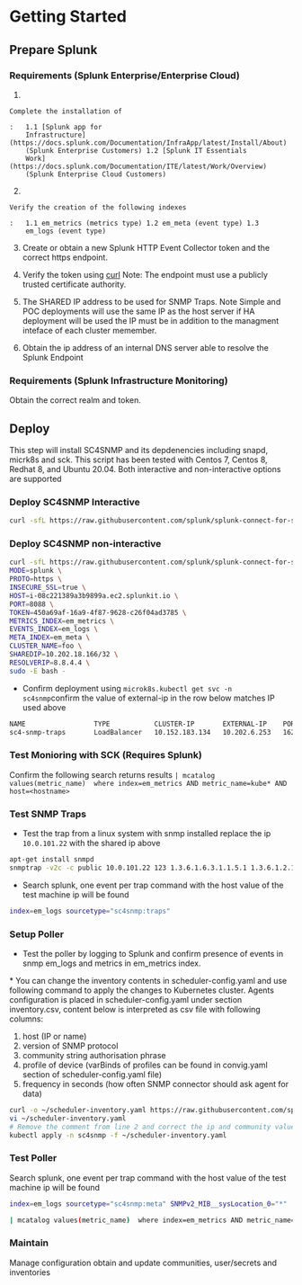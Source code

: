 # Getting Started

## Prepare Splunk

### Requirements (Splunk Enterprise/Enterprise Cloud)

1.  

    Complete the installation of

    :   1.1 [Splunk app for
        Infrastructure](https://docs.splunk.com/Documentation/InfraApp/latest/Install/About)
        (Splunk Enterprise Customers) 1.2 [Splunk IT Essentials
        Work](https://docs.splunk.com/Documentation/ITE/latest/Work/Overview)
        (Splunk Enterprise Cloud Customers)

2.  

    Verify the creation of the following indexes

    :   1.1 em_metrics (metrics type) 1.2 em_meta (event type) 1.3
        em_logs (event type)

3.  Create or obtain a new Splunk HTTP Event Collector token and the
    correct https endpoint.

4.  Verify the token using
    [curl](https://docs.splunk.com/Documentation/Splunk/8.1.3/Data/FormateventsforHTTPEventCollector)
    Note: The endpoint must use a publicly trusted certificate
    authority.

5.  The SHARED IP address to be used for SNMP Traps. Note Simple and POC
    deployments will use the same IP as the host server if HA deployment
    will be used the IP must be in addition to the managment inteface of
    each cluster memember.

6.  Obtain the ip address of an internal DNS server able to resolve the
    Splunk Endpoint

### Requirements (Splunk Infrastructure Monitoring)

Obtain the correct realm and token.

## Deploy

This step will install SC4SNMP and its depdenencies including snapd,
micrk8s and sck. This script has been tested with Centos 7, Centos 8,
Redhat 8, and Ubuntu 20.04. Both interactive and non-interactive options
are supported

### Deploy SC4SNMP Interactive

``` bash
curl -sfL https://raw.githubusercontent.com/splunk/splunk-connect-for-snmp/main/deploy/install.bash | sudo -E bash -
```

### Deploy SC4SNMP non-interactive

``` bash
curl -sfL https://raw.githubusercontent.com/splunk/splunk-connect-for-snmp/main/deploy/install.bash  | \
MODE=splunk \
PROTO=https \
INSECURE_SSL=true \
HOST=i-08c221389a3b9899a.ec2.splunkit.io \
PORT=8088 \
TOKEN=450a69af-16a9-4f87-9628-c26f04ad3785 \
METRICS_INDEX=em_metrics \
EVENTS_INDEX=em_logs \
META_INDEX=em_meta \
CLUSTER_NAME=foo \
SHAREDIP=10.202.18.166/32 \
RESOLVERIP=8.8.4.4 \
sudo -E bash -
```

-   Confirm deployment using
    `microk8s.kubectl get svc -n sc4snmp`confirm the value of
    external-ip in the row below matches IP used above

``` bash
NAME                 TYPE           CLUSTER-IP       EXTERNAL-IP    PORT(S)             AGE
sc4-snmp-traps       LoadBalancer   10.152.183.134   10.202.6.253   162:32652/UDP       28h
```

### Test Monioring with SCK (Requires Splunk)

Confirm the following search returns results
`| mcatalog values(metric_name)  where index=em_metrics AND metric_name=kube* AND host=<hostname>`

### Test SNMP Traps

-   Test the trap from a linux system with snmp installed replace the ip
    `10.0.101.22` with the shared ip above

``` bash
apt-get install snmpd
snmptrap -v2c -c public 10.0.101.22 123 1.3.6.1.6.3.1.1.5.1 1.3.6.1.2.1.1.5.0 s test
```

-   Search splunk, one event per trap command with the host value of the
    test machine ip will be found

``` bash
index=em_logs sourcetype="sc4snmp:traps"
```

### Setup Poller

-   Test the poller by logging to Splunk and confirm presence of events
    in snmp em_logs and metrics in em_metrics index.

\* You can change the inventory contents in scheduler-config.yaml and
use following command to apply the changes to Kubernetes cluster. Agents
configuration is placed in scheduler-config.yaml under section
inventory.csv, content below is interpreted as csv file with following
columns:

1.  host (IP or name)
2.  version of SNMP protocol
3.  community string authorisation phrase
4.  profile of device (varBinds of profiles can be found in convig.yaml
    section of scheduler-config.yaml file)
5.  frequency in seconds (how often SNMP connector should ask agent for
    data)

``` bash
curl -o ~/scheduler-inventory.yaml https://raw.githubusercontent.com/splunk/splunk-connect-for-snmp/main/deploy/sc4snmp/ftr/scheduler-inventory.yaml
vi ~/scheduler-inventory.yaml
# Remove the comment from line 2 and correct the ip and community value
kubectl apply -n sc4snmp -f ~/scheduler-inventory.yaml
```

### Test Poller

Search splunk, one event per trap command with the host value of the
test machine ip will be found

``` bash
index=em_logs sourcetype="sc4snmp:meta" SNMPv2_MIB__sysLocation_0="*" | dedup host
```

``` bash
| mcatalog values(metric_name)  where index=em_metrics AND metric_name=sc4snmp* AND host=<hostname>
```

### Maintain

Manage configuration obtain and update communities, user/secrets and
inventories
